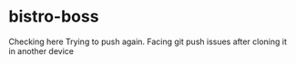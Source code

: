 # bistro-boss

Checking here
Trying to push again. Facing git push issues after cloning it in another device
